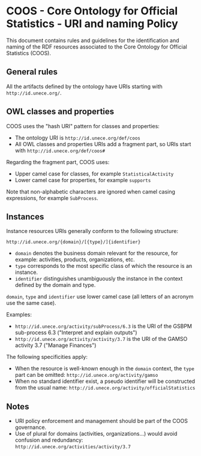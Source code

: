 # COOS - Core Ontology for Official Statistics - URI and naming Policy

This document contains rules and guidelines for the identification and naming of the RDF resources associated to the Core Ontology for Official Statistics (COOS).


## General rules

All the artifacts defined by the ontology have URIs starting with ```http://id.unece.org/```.


## OWL classes and properties

COOS uses the "hash URI" pattern for classes and properties:

  * The ontology URI is ```http://id.unece.org/def/coos```
  * All OWL classes and properties URIs add a fragment part, so URIs start with ```http://id.unece.org/def/coos#```

Regarding the fragment part, COOS uses:

  * Upper camel case for classes, for example ```StatisticalActivity```
  * Lower camel case for properties, for example ```supports```

Note that non-alphabetic characters are ignored when camel casing expressions, for example ```SubProcess```.


## Instances

Instance resources URIs generally conform to the following structure:

```http://id.unece.org/{domain}/[{type}/]{identifier}```

  * ```domain``` denotes the business domain relevant for the resource, for example: activities, products, organizations, etc.
  * ```type``` corresponds to the most specific class of which the resource is an instance. 
  * ```identifier``` distinguishes unambiguously the instance in the context defined by the domain and type.

```domain```, ```type```   and ```identifier``` use lower camel case (all letters of an acronym use the same case).

Examples:

  * ```http://id.unece.org/activity/subProcess/6.3``` is the URI of the GSBPM sub-process 6.3 ("Interpret and explain outputs")
  * ```http://id.unece.org/activity/activity/3.7``` is the URI of the GAMSO activity 3.7 ("Manage Finances")
 
The following specificities apply:

  * When the resource is well-known enough in the ```domain``` context, the ```type``` part can be omitted: ```http://id.unece.org/activity/gamso```
  * When no standard identifier exist, a pseudo identifier will be constructed from the usual name: ```http://id.unece.org/activity/officialStatistics```


## Notes

  * URI policy enforcement and management should be part of the COOS governance.
  * Use of plural for domains (activities, organizations...) would avoid confusion and redundancy: ```http://id.unece.org/activities/activity/3.7```
